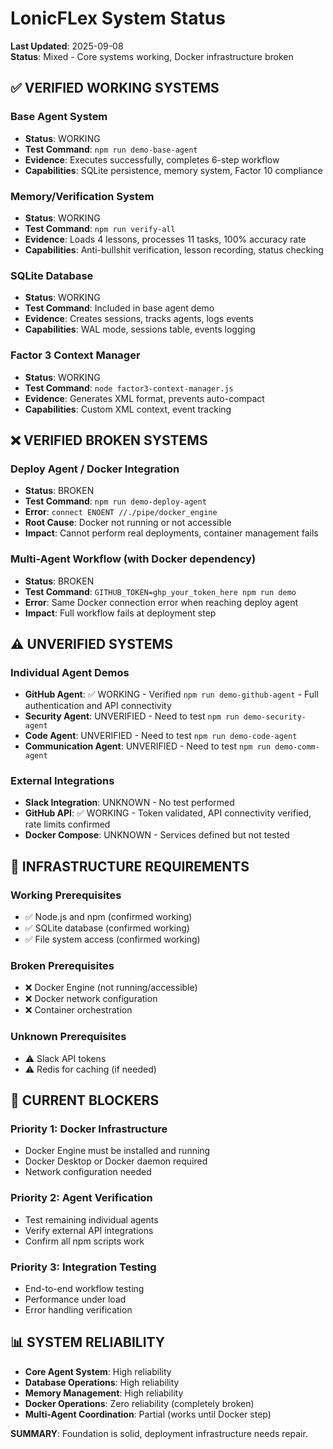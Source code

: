 # LonicFLex System Status

**Last Updated**: 2025-09-08  
**Status**: Mixed - Core systems working, Docker infrastructure broken

## ✅ VERIFIED WORKING SYSTEMS

### Base Agent System
- **Status**: WORKING  
- **Test Command**: `npm run demo-base-agent`
- **Evidence**: Executes successfully, completes 6-step workflow
- **Capabilities**: SQLite persistence, memory system, Factor 10 compliance

### Memory/Verification System  
- **Status**: WORKING
- **Test Command**: `npm run verify-all`
- **Evidence**: Loads 4 lessons, processes 11 tasks, 100% accuracy rate
- **Capabilities**: Anti-bullshit verification, lesson recording, status checking

### SQLite Database
- **Status**: WORKING
- **Test Command**: Included in base agent demo
- **Evidence**: Creates sessions, tracks agents, logs events
- **Capabilities**: WAL mode, sessions table, events logging

### Factor 3 Context Manager
- **Status**: WORKING
- **Test Command**: `node factor3-context-manager.js`
- **Evidence**: Generates XML format, prevents auto-compact
- **Capabilities**: Custom XML context, event tracking

## ❌ VERIFIED BROKEN SYSTEMS

### Deploy Agent / Docker Integration
- **Status**: BROKEN
- **Test Command**: `npm run demo-deploy-agent`
- **Error**: `connect ENOENT //./pipe/docker_engine`
- **Root Cause**: Docker not running or not accessible
- **Impact**: Cannot perform real deployments, container management fails

### Multi-Agent Workflow (with Docker dependency)
- **Status**: BROKEN  
- **Test Command**: `GITHUB_TOKEN=ghp_your_token_here npm run demo`
- **Error**: Same Docker connection error when reaching deploy agent
- **Impact**: Full workflow fails at deployment step

## ⚠️ UNVERIFIED SYSTEMS

### Individual Agent Demos
- **GitHub Agent**: ✅ WORKING - Verified `npm run demo-github-agent` - Full authentication and API connectivity
- **Security Agent**: UNVERIFIED - Need to test `npm run demo-security-agent`  
- **Code Agent**: UNVERIFIED - Need to test `npm run demo-code-agent`
- **Communication Agent**: UNVERIFIED - Need to test `npm run demo-comm-agent`

### External Integrations
- **Slack Integration**: UNKNOWN - No test performed
- **GitHub API**: ✅ WORKING - Token validated, API connectivity verified, rate limits confirmed
- **Docker Compose**: UNKNOWN - Services defined but not tested

## 🔧 INFRASTRUCTURE REQUIREMENTS

### Working Prerequisites
- ✅ Node.js and npm (confirmed working)
- ✅ SQLite database (confirmed working)
- ✅ File system access (confirmed working)

### Broken Prerequisites  
- ❌ Docker Engine (not running/accessible)
- ❌ Docker network configuration
- ❌ Container orchestration

### Unknown Prerequisites
- ⚠️ Slack API tokens
- ⚠️ Redis for caching (if needed)

## 🎯 CURRENT BLOCKERS

### Priority 1: Docker Infrastructure
- Docker Engine must be installed and running
- Docker Desktop or Docker daemon required
- Network configuration needed

### Priority 2: Agent Verification
- Test remaining individual agents
- Verify external API integrations
- Confirm all npm scripts work

### Priority 3: Integration Testing
- End-to-end workflow testing
- Performance under load
- Error handling verification

## 📊 SYSTEM RELIABILITY

- **Core Agent System**: High reliability
- **Database Operations**: High reliability  
- **Memory Management**: High reliability
- **Docker Operations**: Zero reliability (completely broken)
- **Multi-Agent Coordination**: Partial (works until Docker step)

**SUMMARY**: Foundation is solid, deployment infrastructure needs repair.